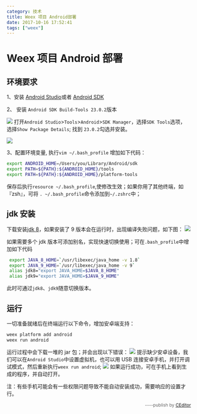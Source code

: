 ```yaml
---
category: 技术
title: Weex 项目 Android部署
date: 2017-10-16 17:52:41
tags: ["weex"]
---
```


# Weex 项目 Android 部署

## 环境要求

1、安装 [Android Studio](https://developer.android.com/studio/install.html)或者 [Android SDK](https://developer.android.com/studio/releases/sdk-tools.html)

2、 安装 `Android SDK Build-Tools 23.0.2`版本

![](https://ws4.sinaimg.cn/large/006tNc79ly1fkk7rwkl1vj30wu0owgpy.jpg)
打开`Android Studio`>`Tools`>`Android`>`SDK Manager`，选择`SDK Tools`选项， 选择`Show Package Details`; 找到 `23.0.2`勾选并安装。

![](https://ws3.sinaimg.cn/large/006tNc79ly1fkk7wozlbqj31jq11aalh.jpg)

3、配置环境变量,
执行`vim ~/.bash_profile` 增加如下代码：

```bash
export ANDROID_HOME=/Users/you/Library/Android/sdk
export PATH=${PATH}:${ANDROID_HOME}/tools
export PATH=${PATH}:${ANDROID_HOME}/platform-tools
```

保存后执行`resource ~/.bash_profile`,使修改生效；如果你用了其他终端，如『zsh』，可将 `. ~/.bash_profile`命令添加到`~/.zshrc`中；

## jdk 安装

下载安装[jdk 8](http://www.oracle.com/technetwork/java/javase/downloads/jdk8-downloads-2133151.html)，如果安装了 9 版本会在运行时，出现编译失败问题，如下图：
![](https://ws1.sinaimg.cn/large/006tNc79ly1fkk6ux0sfbj30hj08c75h.jpg)

如果需要多个 jdk 版本可添加别名，实现快速切换使用；可在`.bash_profile`中增加如下代码

```bash
 export JAVA_8_HOME=`/usr/libexec/java_home -v 1.8`
 export JAVA_9_HOME=`/usr/libexec/java_home -v 9`
 alias jdk8="export JAVA_HOME=$JAVA_8_HOME"
 alias jdk9="export JAVA_HOME=$JAVA_9_HOME"
```

此时可通过`jdk8`、`jdk9`随意切换版本。

## 运行

一切准备就绪后在终端运行以下命令，增加安卓端支持：

```bash
weex platform add android
weex run android
```

运行过程中会下载一堆的 jar 包；并会出现以下错误：
![](https://ws3.sinaimg.cn/large/006tNc79ly1fkk6ulgqvhj30h6048gm9.jpg)
提示缺少安卓设备，我们可以在`Android Studio`中设置虚拟机，也可以用 USB 连接安卓手机，并打开调试模式，然后重新执行`weex run android`;
![](https://ws3.sinaimg.cn/large/006tNc79ly1fkk8f8c5f7j309b03njrn.jpg)
如果运行成功，可在手机上看到生成的程序，并自动打开。

注：有些手机可能会有一些权限问题导致不能自动安装成功，需要响应的设置才行。

<div style="text-align:right;font-size:12px;color:#666;">----publish by <a href="http://ceditor.alibt.top" target="_blank">CEditor</a></div>
